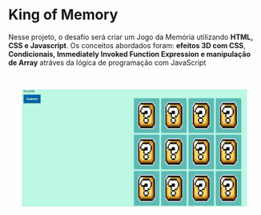 <h1 >King of Memory</h1>
<p>Nesse projeto, o desafio será criar um Jogo da Memória  utilizando <strong>HTML, CSS e Javascript</strong>. Os conceitos abordados foram: <strong>efeitos 3D com CSS</strong>, <strong>Condicionais, Immediately Invoked Function Expression e manipulação de Array</strong> atráves da lógica de programação com JavaScript</p> 

<br><p align="center">
  <img src="/assets/img/print_projeto.png" width="450" title="Imagem do Projeto">
</p></br>

